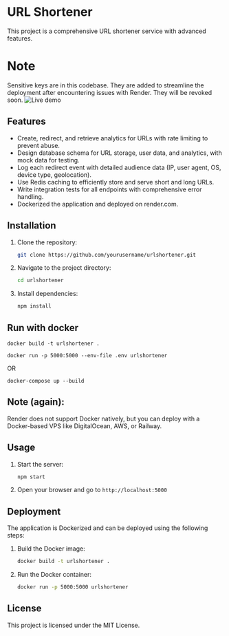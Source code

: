 # URL Shortener

This project is a comprehensive URL shortener service with advanced features.

# Note

Sensitive keys are in this codebase. They are added to streamline the deployment after encountering issues with Render. They will be revoked soon.
![Live demo](https://url-shortener-7lop.onrender.com/)

## Features

- Create, redirect, and retrieve analytics for URLs with rate limiting to prevent abuse.
- Design database schema for URL storage, user data, and analytics, with mock data for testing.
- Log each redirect event with detailed audience data (IP, user agent, OS, device type, geolocation).
- Use Redis caching to efficiently store and serve short and long URLs.
- Write integration tests for all endpoints with comprehensive error handling.
- Dockerized the application and deployed on render.com.

## Installation

1. Clone the repository:
    ```sh
    git clone https://github.com/yourusername/urlshortener.git
    ```
2. Navigate to the project directory:
    ```sh
    cd urlshortener
    ```
3. Install dependencies:
    ```sh
    npm install
    ```

## Run with docker

```
docker build -t urlshortener .

docker run -p 5000:5000 --env-file .env urlshortener

```
OR

```
docker-compose up --build
```

## Note (again):

Render does not support Docker natively, but you can deploy with a Docker-based VPS like DigitalOcean, AWS, or Railway.

## Usage

1. Start the server:
    ```sh
    npm start
    ```
2. Open your browser and go to `http://localhost:5000`

## Deployment

The application is Dockerized and can be deployed using the following steps:

1. Build the Docker image:
    ```sh
    docker build -t urlshortener .
    ```
2. Run the Docker container:
    ```sh
    docker run -p 5000:5000 urlshortener
    ```

## License

This project is licensed under the MIT License.

